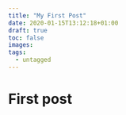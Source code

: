 ```yaml
---
title: "My First Post"
date: 2020-01-15T13:12:18+01:00
draft: true
toc: false
images:
tags: 
  - untagged
---
```


# First post